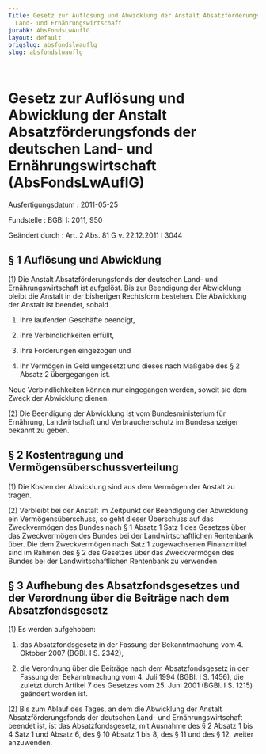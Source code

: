 ```yaml
---
Title: Gesetz zur Auflösung und Abwicklung der Anstalt Absatzförderungsfonds der deutschen
  Land- und Ernährungswirtschaft
jurabk: AbsFondsLwAuflG
layout: default
origslug: absfondslwauflg
slug: absfondslwauflg

---
```


# Gesetz zur Auflösung und Abwicklung der Anstalt Absatzförderungsfonds der deutschen Land- und Ernährungswirtschaft (AbsFondsLwAuflG)

Ausfertigungsdatum
:   2011-05-25

Fundstelle
:   BGBl I: 2011, 950

Geändert durch
:   Art. 2 Abs. 81 G v. 22.12.2011 I 3044


## § 1 Auflösung und Abwicklung

(1) Die Anstalt Absatzförderungsfonds der deutschen Land- und
Ernährungswirtschaft ist aufgelöst. Bis zur Beendigung der Abwicklung
bleibt die Anstalt in der bisherigen Rechtsform bestehen. Die
Abwicklung der Anstalt ist beendet, sobald

1.  ihre laufenden Geschäfte beendigt,


2.  ihre Verbindlichkeiten erfüllt,


3.  ihre Forderungen eingezogen und


4.  ihr Vermögen in Geld umgesetzt und dieses nach Maßgabe des § 2 Absatz
    2 übergegangen ist.



Neue Verbindlichkeiten können nur eingegangen werden, soweit sie dem
Zweck der Abwicklung dienen.

(2) Die Beendigung der Abwicklung ist vom Bundesministerium für
Ernährung, Landwirtschaft und Verbraucherschutz im Bundesanzeiger
bekannt zu geben.


## § 2 Kostentragung und Vermögensüberschussverteilung

(1) Die Kosten der Abwicklung sind aus dem Vermögen der Anstalt zu
tragen.

(2) Verbleibt bei der Anstalt im Zeitpunkt der Beendigung der
Abwicklung ein Vermögensüberschuss, so geht dieser Überschuss auf das
Zweckvermögen des Bundes nach § 1 Absatz 1 Satz 1 des Gesetzes über
das Zweckvermögen des Bundes bei der Landwirtschaftlichen Rentenbank
über. Die dem Zweckvermögen nach Satz 1 zugewachsenen Finanzmittel
sind im Rahmen des § 2 des Gesetzes über das Zweckvermögen des Bundes
bei der Landwirtschaftlichen Rentenbank zu verwenden.


## § 3 Aufhebung des Absatzfondsgesetzes und der Verordnung über die Beiträge nach dem Absatzfondsgesetz

(1) Es werden aufgehoben:

1.  das Absatzfondsgesetz in der Fassung der Bekanntmachung vom 4. Oktober
    2007 (BGBl. I S. 2342),


2.  die Verordnung über die Beiträge nach dem Absatzfondsgesetz in der
    Fassung der Bekanntmachung vom 4. Juli 1994 (BGBl. I S. 1456), die
    zuletzt durch Artikel 7 des Gesetzes vom 25. Juni 2001 (BGBl. I S.
    1215) geändert worden ist.




(2) Bis zum Ablauf des Tages, an dem die Abwicklung der Anstalt
Absatzförderungsfonds der deutschen Land- und Ernährungswirtschaft
beendet ist, ist das Absatzfondsgesetz, mit Ausnahme des § 2 Absatz 1
bis 4 Satz 1 und Absatz 6, des § 10 Absatz 1 bis 8, des § 11 und des §
12, weiter anzuwenden.

